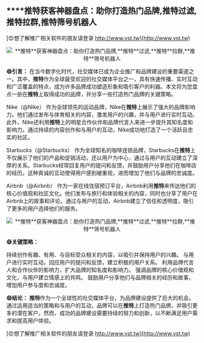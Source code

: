 ## ****推特**获客神器盘点：助你打造热门品牌,**推特**过滤,**推特**拉群,**推特**筛号机器人**

[😍想了解推广相关软件的朋友请登录 http://www.vst.tw](http://www.vst.tw)

 <center><img src="https://vst.tw/MP4/tuiguang/png/2.png" alt="**推特**获客神器盘点：助你打造热门品牌,**推特**过滤,**推特**拉群,**推特**筛号机器人"></center>

**😄引言：**
在当今数字化时代，社交媒体已成为企业推广和品牌建设的重要渠道之一。其中，**推特**作为全球最受欢迎的社交媒体平台之一，具有快速传播、实时互动和广泛覆盖的特点，成为许多品牌成功塑造形象和吸引客户的利器。本文将为您盘点一些在**推特**上取得成功的品牌，并分享一些打造热门品牌的关键策略。

Nike（@Nike）
作为全球领先的运动品牌，Nike在**推特**上展示了强大的品牌影响力。他们通过发布与体育相关的内容，激发用户的兴趣，并与用户进行实时互动。此外，Nike还利用**推特**上的明星合作伙伴和品牌代言人来进一步提升其知名度和影响力。通过持续的内容创作和与用户的互动，Nike成功地打造了一个活跃且忠实的社区。

Starbucks（@Starbucks）
作为全球知名的咖啡连锁品牌，Starbucks在**推特**上不仅展示了他们的产品和促销活动，还以用户为中心，通过与用户的互动建立了深厚的关系。Starbucks经常回复用户的提问和反馈，并鼓励用户分享他们在咖啡店的经历。这种真诚的互动使得用户感到被重视，进而增加了他们与品牌的忠诚度。

Airbnb（@Airbnb）
作为一家在线住宿预订平台，Airbnb利用**推特**来传达他们的核心价值观和社区文化。他们发布与旅行和体验相关的内容，同时也分享了用户在Airbnb上的故事和评论。通过与用户的互动，Airbnb建立了信任和透明度，吸引了更多的用户选择他们的服务。

 <center><img src="https://vst.tw/MP4/tuiguang/png/3.png" alt="**推特**获客神器盘点：助你打造热门品牌,**推特**过滤,**推特**拉群,**推特**筛号机器人"></center>

**😄关键策略：**

持续创作有趣、有用、与目标受众相关的内容，以吸引并保持用户的兴趣。
与用户进行实时互动，回应用户的提问和反馈，建立积极的用户关系。
利用品牌代言人和合作伙伴的影响力，扩大品牌的知名度和影响力。
强调品牌的核心价值观和文化，与用户建立情感上的共鸣。
鼓励用户分享他们与品牌相关的经历和故事，增加用户参与度和忠诚度。

**😄结论：**
**推特**作为一个全球性的社交媒体平台，为品牌建设提供了巨大的机会。通过运用适当的策略和与用户的互动，品牌可以在**推特**上打造热门品牌，并吸引更多的潜在客户。然而，成功的品牌建设需要持续的努力和创新，以不断满足用户需求和提高用户体验。

[😍想了解推广相关软件的朋友请登录 http://www.vst.tw](http://www.vst.tw)




